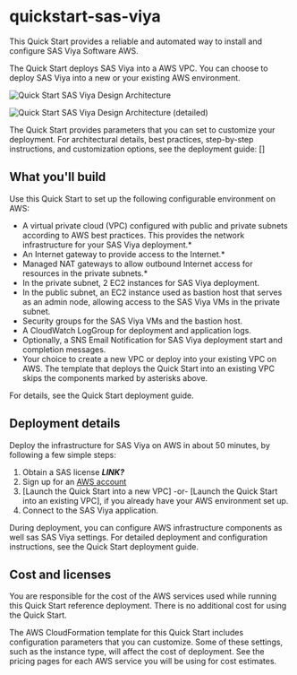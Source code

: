 # quickstart-sas-viya

This Quick Start provides a reliable and automated way to install and configure SAS Viya Software AWS.

The Quick Start deploys SAS Viya into a AWS VPC. You can choose to deploy SAS Viya into a new or your existing AWS environment.

![Quick Start SAS Viya Design Architecture](http://gitlab.sas.com/mercury/quickstart-sas-viya/tree/doc/images/sas-viya-architecture-diagram.PNG)

![Quick Start SAS Viya Design Architecture (detailed)](http://gitlab.sas.com/mercury/quickstart-sas-viya/tree/doc/images/sas-viya-architecture-diagram-detailed.PNG)


The Quick Start provides parameters that you can set to customize your deployment. For architectural details, best practices, step-by-step instructions, and customization options, see the deployment guide: []

## What you'll build 

Use this Quick Start to set up the following configurable environment on AWS:
   
   - A virtual private cloud (VPC) configured with public and private subnets according to AWS best practices. This provides the network infrastructure for your SAS Viya deployment.*
   - An Internet gateway to provide access to the Internet.*
   - Managed NAT gateways to allow outbound Internet access for resources in the private subnets.*
   - In the private subnet, 2 EC2 instances for SAS Viya deployment.
   - In the public subnet, an EC2 instance used as bastion host that serves as an admin node, allowing access to the SAS Viya VMs in the private subnet.
   - Security groups for the SAS Viya VMs and the bastion host.
   - A CloudWatch LogGroup for deployment and application logs.
   - Optionally, a SNS Email Notification for SAS Viya deployment start and completion messages. 
   - Your choice to create a new VPC or deploy into your existing VPC on AWS. The template that deploys the Quick Start into an existing VPC skips the components marked by asterisks above.
   
   For details, see the Quick Start deployment guide.
   
## Deployment details

Deploy the infrastructure for SAS Viya on AWS in about 50 minutes, by following a few simple steps:

1. Obtain a SAS license ***LINK?***
2. Sign up for an [AWS account](https://aws.amazon.com)
3. [Launch the Quick Start into a new VPC]
  -or-
  [Launch the Quick Start into an existing VPC], if you already have your AWS environment set up.
4. Connect to the SAS Viya application.

During deployment, you can configure AWS infrastructure components as well sas SAS Viya settings.
For detailed deployment and configuration instructions, see the Quick Start deployment guide.


## Cost and licenses

You are responsible for the cost of the AWS services used while running this Quick Start reference deployment. There is no additional cost for using the Quick Start.

The AWS CloudFormation template for this Quick Start includes configuration parameters that you can customize. Some of these settings, such as the instance type, will affect the cost of deployment. See the pricing pages for each AWS service you will be using for cost estimates.

